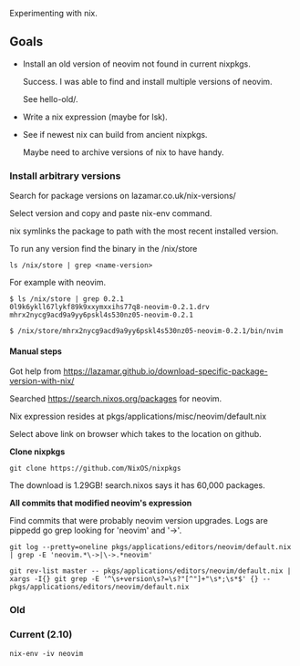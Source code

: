 Experimenting with nix.

## Goals

* Install an old version of neovim not found in current nixpkgs.

  Success. I was able to find and install multiple versions of neovim.

  See hello-old/.

* Write a nix expression (maybe for lsk).

* See if newest nix can build from ancient nixpkgs.

  Maybe need to archive versions of nix to have handy.


### Install arbitrary versions

Search for package versions on lazamar.co.uk/nix-versions/

Select version and copy and paste nix-env command.

nix symlinks the package to path with the most recent installed version.

To run any version find the binary in the /nix/store

`ls /nix/store | grep <name-version>`

For example with neovim.

```
$ ls /nix/store | grep 0.2.1
0l9k6ykll67lykf89k9xxymxxihs77q8-neovim-0.2.1.drv
mhrx2nycg9acd9a9yy6pskl4s530nz05-neovim-0.2.1

$ /nix/store/mhrx2nycg9acd9a9yy6pskl4s530nz05-neovim-0.2.1/bin/nvim
```


#### Manual steps

Got help from https://lazamar.github.io/download-specific-package-version-with-nix/

Searched https://search.nixos.org/packages for neovim.

Nix expression resides at pkgs/applications/misc/neovim/default.nix

Select above link on browser which takes to the location on github.

**Clone nixpkgs**

`git clone https://github.com/NixOS/nixpkgs`

The download is 1.29GB! search.nixos says it has 60,000 packages.

**All commits that modified neovim's expression**

Find commits that were probably neovim version upgrades. Logs are pippedd go grep looking for 'neovim' and '->'.

`git log --pretty=oneline pkgs/applications/editors/neovim/default.nix | grep -E 'neovim.*\->|\->.*neovim'`

`git rev-list master -- pkgs/applications/editors/neovim/default.nix | xargs -I{} git grep -E '^\s+version\s?=\s?"[^"]+"\s*;\s*$' {} -- pkgs/applications/editors/neovim/default.nix`


### Old


### Current (2.10)

`nix-env -iv neovim`

